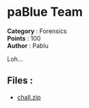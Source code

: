 # paBlue Team

**Category**    : Forensics<br>
**Points**      : 100<br>
**Author**      : Pablu

Loh...

## Files : 
 - [chall.zip](dist/chall.zip)


